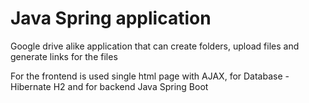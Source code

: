  #  Java Spring application 
 Google drive alike application that can create folders, upload files and generate links for the files
 
 For the frontend is used single html page with AJAX, for Database - Hibernate H2 and for backend Java Spring Boot
 
